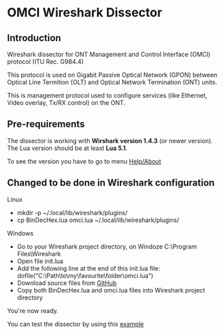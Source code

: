# OMCI Wireshark Dissector

## Introduction

Wireshark dissector for ONT Management and Control Interface (OMCI) protocol (ITU Rec. G984.4)

This protocol is used on Gigabit Passive Optical Network (GPON) between Optical Line Termition (OLT) and Optical Network Termination (ONT) units.

This is management protocol used to configure services (like Ethernet, Video overlay, Tx/RX control) on the ONT.

## Pre-requirements

The dissector is working with **Wirshark version 1.4.3** (or newer version). The Lua version should be at least **Lua 5.1**.

To see the version you have to go to menu [Help/About](https://github.com/0liv1er/omci-wireshark-dissector/raw/master/wirehark-about.png)

## Changed to be done in Wireshark configuration

Linux
* mkdir -p ~/.local/lib/wireshark/plugins/
* cp BinDecHex.lua omci.lua ~/.local/lib/wireshark/plugins/

Windows
* Go to your Wireshark project directory, on Windoze C:\Program Files\Wireshark
* Open file init.lua
* Add the following line at the end of this init.lua file: dofile("C:\\Path\\to\\my\\favourite\\folder\\omci.lua")
* Download source files from [GitHub](https://github.com/0liv1er/omci-wireshark-dissector)
* Copy both BinDecHex.lua and omci.lua files into Wireshark project directory

You're now ready.

You can test the dissector by using this [example](https://github.com/0liv1er/omci-wireshark-dissector/blob/master/omci-example.pcap?raw=true)
